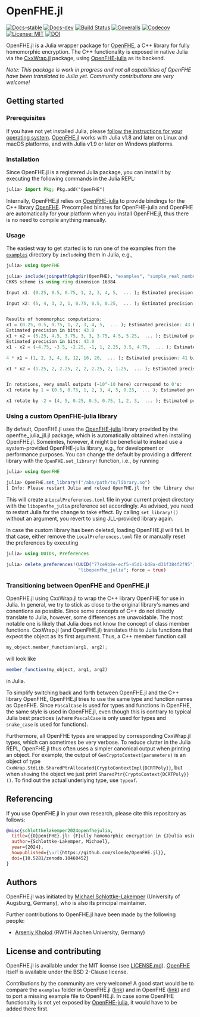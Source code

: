 # OpenFHE.jl

[![Docs-stable](https://img.shields.io/badge/docs-stable-blue.svg)](https://openfhe-jl.lakemper.eu/stable)
[![Docs-dev](https://img.shields.io/badge/docs-dev-blue.svg)](https://openfhe-jl.lakemper.eu/dev)
[![Build Status](https://github.com/sloede/OpenFHE.jl/workflows/CI/badge.svg)](https://github.com/sloede/OpenFHE.jl/actions?query=workflow%3ACI)
[![Coveralls](https://coveralls.io/repos/github/sloede/OpenFHE.jl/badge.svg)](https://coveralls.io/github/sloede/OpenFHE.jl)
[![Codecov](https://codecov.io/gh/sloede/OpenFHE.jl/branch/main/graph/badge.svg)](https://codecov.io/gh/sloede/OpenFHE.jl)
[![License: MIT](https://img.shields.io/badge/License-MIT-success.svg)](https://opensource.org/license/mit/)
[![DOI](https://zenodo.org/badge/DOI/10.5281/zenodo.10460452.svg)](https://doi.org/10.5281/zenodo.10460452)

OpenFHE.jl is a Julia wrapper package for
[OpenFHE](https://github.com/openfheorg/openfhe-development), a C++ library for fully
homomorphic encryption. The C++ functionality is exposed in native Julia via the
[CxxWrap.jl](https://github.com/JuliaInterop/CxxWrap.jl) package, using
[OpenFHE-julia](https://github.com/sloede/openfhe-julia) as its backend.

*Note: This package is work in progress and not all capabilities of OpenFHE have been
translated to Julia yet. Community contributions are very welcome!*


## Getting started

### Prerequisites
If you have not yet installed Julia, please [follow the instructions for your
operating system](https://julialang.org/downloads/platform/).
[OpenFHE.jl](https://github.com/sloede/OpenFHE.jl) works with Julia v1.8
and later on Linux and macOS platforms, and with Julia v1.9 or later on Windows platforms.

### Installation
Since OpenFHE.jl is a registered Julia package, you can install it by executing the
following commands in the Julia REPL:
```julia
julia> import Pkg; Pkg.add("OpenFHE")
```
Internally, OpenFHE.jl relies on [OpenFHE-julia](https://github.com/sloede/openfhe-julia) to
provide bindings for the C++ library
[OpenFHE](https://github.com/openfheorg/openfhe-development). Precompiled binares for
OpenFHE-julia and OpenFHE are automatically for your platform when you install OpenFHE.jl,
thus there is no need to compile anything manually.

### Usage
The easiest way to get started is to run one of the examples from the
[`examples`](https://github.com/sloede/OpenFHE.jl/tree/main/examples) directory by
`include`ing them in Julia, e.g.,
```julia
julia> using OpenFHE

julia> include(joinpath(pkgdir(OpenFHE), "examples", "simple_real_numbers.jl"))
CKKS scheme is using ring dimension 16384

Input x1: (0.25, 0.5, 0.75, 1, 2, 3, 4, 5,  ... ); Estimated precision: 50 bits

Input x2: (5, 4, 3, 2, 1, 0.75, 0.5, 0.25,  ... ); Estimated precision: 50 bits


Results of homomorphic computations:
x1 = (0.25, 0.5, 0.75, 1, 2, 3, 4, 5,  ... ); Estimated precision: 43 bits
Estimated precision in bits: 43.0
x1 + x2 = (5.25, 4.5, 3.75, 3, 3, 3.75, 4.5, 5.25,  ... ); Estimated precision: 43 bits
Estimated precision in bits: 43.0
x1 - x2 = (-4.75, -3.5, -2.25, -1, 1, 2.25, 3.5, 4.75,  ... ); Estimated precision: 43 bits

4 * x1 = (1, 2, 3, 4, 8, 12, 16, 20,  ... ); Estimated precision: 41 bits

x1 * x2 = (1.25, 2, 2.25, 2, 2, 2.25, 2, 1.25,  ... ); Estimated precision: 41 bits


In rotations, very small outputs (~10^-10 here) correspond to 0's:
x1 rotate by 1 = (0.5, 0.75, 1, 2, 3, 4, 5, 0.25,  ... ); Estimated precision: 43 bits

x1 rotate by -2 = (4, 5, 0.25, 0.5, 0.75, 1, 2, 3,  ... ); Estimated precision: 43 bits
```

### Using a custom OpenFHE-julia library
By default, OpenFHE.jl uses the [OpenFHE-julia](https://github.com/sloede/openfhe-julia)
library provided by the openfhe\_julia\_jll.jl package, which is automatically obtained when
installing OpenFHE.jl. Someimtes, however, it might be beneficial to instead use a
system-provided OpenFHE-julia library, e.g., for development or performance purposes. You
can change the default by providing a different library with the `OpenFHE.set_library!`
function, i.e., by running
```julia
julia> using OpenFHE

julia> OpenFHE.set_library!("/abs/path/to/library.so")
[ Info: Please restart Julia and reload OpenFHE.jl for the library changes to take effect
```
This will create a `LocalPreferences.toml` file in your current project directory with the
`libopenfhe_julia` preference set accordingly. As advised, you need to restart Julia for
the change to take effect. By calling `set_library!()` without an argument, you revert to
using JLL-provided library again.

In case the custom library has been deleted, loading OpenFHE.jl will fail. In that case,
either remove the `LocalPreferences.toml` file or manually reset the preferences by
executing
```julia
julia> using UUIDs, Preferences

julia> delete_preferences!(UUID("77ce9b8e-ecf5-45d1-bd8a-d31f384f2f95"), # UUID of OpenFHE.jl
                           "libopenfhe_julia"; force = true)
```

### Transitioning between OpenFHE and OpenFHE.jl
OpenFHE.jl using CxxWrap.jl to wrap the C++ library OpenFHE for use in Julia. In general, we
try to stick as close to the original library's names and conentions as possible. Since some
concepts of C++ do not directly translate to Julia, however, some differences are
unavoidable. The most notable one is likely that Julia does not know the concept of class
member functions. CxxWrap.jl (and OpenFHE.jl) translates this to Julia functions that expect
the object as its first argument. Thus, a C++ member function call
```c++
my_object.member_function(arg1, arg2);
```
will look like
```julia
member_function(my_object, arg1, arg2)
```
in Julia.

To simplify switching back and forth between OpenFHE.jl and the C++ library OpenFHE,
OpenFHE.jl tries to use the same type and function names as OpenFHE. Since `PascalCase` is
used for types and functions in OpenFHE, the same style is used in OpenFHE.jl, even though
this is contrary to typical Julia best practices (where `PascalCase` is only used for types
and `snake_case` is used for functions).

Furthermore, all OpenFHE types are wrapped by corresponding CxxWrap.jl types, which can
sometimes be very verbose. To reduce clutter in the Julia REPL, OpenFHE.jl thus often uses a
simpler canonical output when printing an object. For example, the output of
`GenCryptoContext(parameters)` is an object of type
`CxxWrap.StdLib.SharedPtrAllocated{CryptoContextImpl{DCRTPoly}}`, but when `show`ing the
object we just print `SharedPtr{CryptoContext{DCRTPoly}}()`. To find out the actual
underlying type, use `typeof`.


## Referencing
If you use OpenFHE.jl in your own research, please cite this repository as follows:
```bibtex
@misc{schlottkelakemper2024openfhejulia,
  title={{O}pen{FHE}.jl: {F}ully homomorphic encryption in {J}ulia using {O}pen{FHE}},
  author={Schlottke-Lakemper, Michael},
  year={2024},
  howpublished={\url{https://github.com/sloede/OpenFHE.jl}},
  doi={10.5281/zenodo.10460452}
}
```


## Authors
OpenFHE.jl was initiated by [Michael Schlottke-Lakemper](https://www.uni-augsburg.de/fakultaet/mntf/math/prof/hpsc)
(University of Augsburg, Germany), who is also its principal maintainer.

Further contributions to OpenFHE.jl have been made by the following people:
* [Arseniy Kholod](https://www.github.com/ArseniyKholod) (RWTH Aachen University, Germany)


## License and contributing
OpenFHE.jl is available under the MIT license (see [LICENSE.md](LICENSE.md)).
[OpenFHE](https://github.com/openfheorg/openfhe-development) itself is available under
the BSD 2-Clause license.

Contributions by the community are very welcome! A good start would be to compare the
`examples` folder in OpenFHE.jl
([link](https://github.com/sloede/OpenFHE.jl/tree/main/examples))
and in OpenFHE
([link](https://github.com/openfheorg/openfhe-development/tree/main/src/pke/examples)) and to
port a missing example file to OpenFHE.jl. In case some OpenFHE functionality is not yet
exposed by [OpenFHE-julia](https://github.com/sloede/openfhe-julia), it would have to be
added there first.
